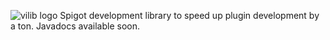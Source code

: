 ![vilib logo](https://i.imgur.com/zCuG5eS.png)
Spigot development library to speed up plugin development by a ton. Javadocs available soon.
